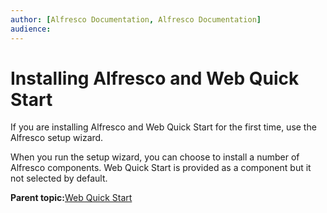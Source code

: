 ```yaml
---
author: [Alfresco Documentation, Alfresco Documentation]
audience: 
---
```


# Installing Alfresco and Web Quick Start

If you are installing Alfresco and Web Quick Start for the first time, use the Alfresco setup wizard.

When you run the setup wizard, you can choose to install a number of Alfresco components. Web Quick Start is provided as a component but it not selected by default.

**Parent topic:**[Web Quick Start](../concepts/WQS-intro.md)

